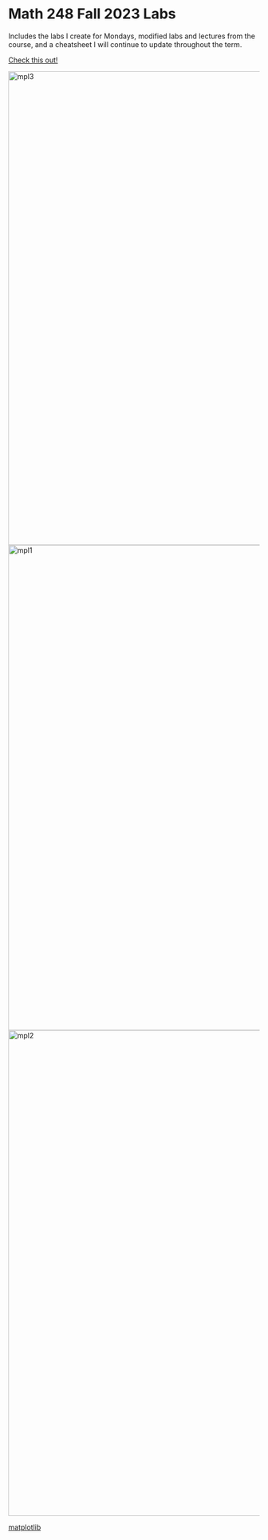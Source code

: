 # Math 248 Fall 2023 Labs

Includes the labs I create for Mondays, modified labs and lectures from the course, and a cheatsheet I will continue to update throughout the term.

[Check this out!](https://matplotlib.org/ipympl/)

<img width="949" alt="mpl3" src="https://github.com/jackbullen/Math-248/assets/37254717/3433208b-02ea-44fa-a688-9b1b8e77739d">

<img width="972" alt="mpl1" src="https://github.com/jackbullen/Math-248/assets/37254717/9b9bbc46-979e-46ac-aa79-9337f16db8bf">

<img width="973" alt="mpl2" src="https://github.com/jackbullen/Math-248/assets/37254717/dde175db-4cf3-4d33-a95e-2f0afc543850">

[matplotlib](https://github.com/matplotlib)
